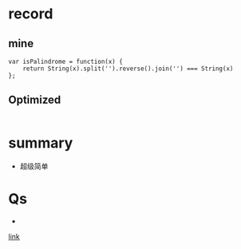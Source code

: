 # record
## mine
```copy
var isPalindrome = function(x) {
    return String(x).split('').reverse().join('') === String(x)
};
```
## Optimized
```copy

```

# summary
* 超级简单
# Qs
* 

[link](https://leetcode.com/problems/palindrome-number/)